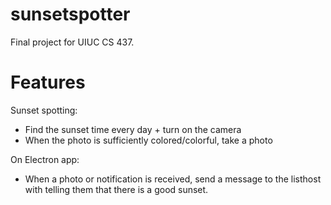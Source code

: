 # sunsetspotter
Final project for UIUC CS 437.

# Features
Sunset spotting:
- Find the sunset time every day + turn on the camera
- When the photo is sufficiently colored/colorful, take a photo

On Electron app:
- When a photo or notification is received, send a message to the listhost with telling them that there is a good sunset. 



